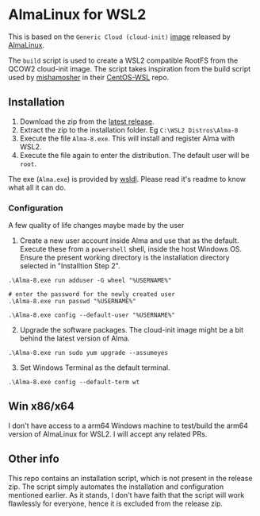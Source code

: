 # AlmaLinux for WSL2

This is based on the `Generic Cloud (cloud-init)` [image](https://github.com/AlmaLinux/cloud-images) released by [AlmaLinux](https://almalinux.org/).

The `build` script is used to create a WSL2 compatible RootFS from the QCOW2 cloud-init image. The script takes inspiration from the build script used by [mishamosher](https://github.com/mishamosher) in their [CentOS-WSL](https://github.com/mishamosher/CentOS-WSL) repo.

## Installation

1. Download the zip from the [latest release](https://github.com/amithgeorge/AlmaLinux-WSL2/releases/latest).
2. Extract the zip to the installation folder. Eg `C:\WSL2 Distros\Alma-8`
3. Execute the file `Alma-8.exe`. This will install and register Alma with WSL2.
4. Execute the file again to enter the distribution. The default user will be `root`.

The exe (`Alma.exe`) is provided by [wsldl](https://github.com/yuk7/wsldl). Please read it's readme to know what all it can do.

### Configuration

A few quality of life changes maybe made by the user

1. Create a new user account inside Alma and use that as the default. Execute these from a `powershell` shell, inside the host Windows OS. Ensure the present working directory is the installation directory selected in "Installtion Step 2".

```shell
.\Alma-8.exe run adduser -G wheel "%USERNAME%"

# enter the password for the newly created user
.\Alma-8.exe run passwd "%USERNAME%"

.\Alma-8.exe config --default-user "%USERNAME%"
```

2. Upgrade the software packages. The cloud-init image might be a bit behind the latest version of Alma.

```shell
.\Alma-8.exe run sudo yum upgrade --assumeyes
```

3. Set Windows Terminal as the default terminal.

```shell
.\Alma-8.exe config --default-term wt
```

## Win x86/x64

I don't have access to a arm64 Windows machine to test/build the arm64 version of AlmaLinux for WSL2. I will accept any related PRs.

## Other info

This repo contains an installation script, which is not present in the release zip. The script simply automates the installation and configuration mentioned earlier. As it stands, I don't have faith that the script will work flawlessly for everyone, hence it is excluded from the release zip.
